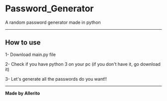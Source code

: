 # Password_Generator
A random password generator made in python

-----
## How to use
1- Download main.py file

2- Check if you have python 3 on your pc (if you don't have it, go download it)

3- Let's generate all the passwords do you want!!

-----
**Made by Allerito**
